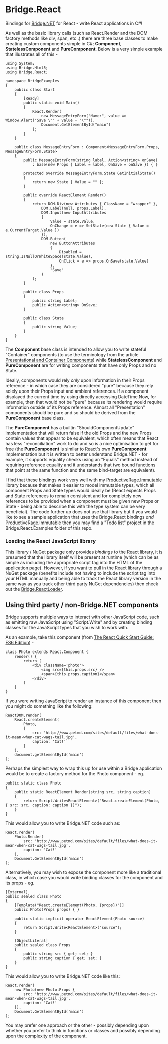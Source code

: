 # Bridge.React
Bindings for [Bridge.NET](http://bridge.net/) for React - write React applications in C#!

As well as the basic library calls (such as React.Render and the DOM factory methods like div, span, etc..) there are three base classes to make creating custom components simple in C#; **Component**, **StatelessComponent** and **PureComponent**. Below is a very simple example that illustrates all of this -

	using System;
	using Bridge.Html5;
	using Bridge.React;

	namespace BridgeExamples
	{
		public class Start
		{
			[Ready]
			public static void Main()
			{
				React.Render(
					new MessageEntryForm("Name:", value => Window.Alert("Save \"" + value + "\"")),
					Document.GetElementById("main")
				);
			}
		}

		public class MessageEntryForm : Component<MessageEntryForm.Props, MessageEntryForm.State>
		{
			public MessageEntryForm(string label, Action<string> onSave)
				: base(new Props { Label = label, OnSave = onSave }) { }

			protected override MessageEntryForm.State GetInitialState()
			{
				return new State { Value = "" };
			}

			public override ReactElement Render()
			{
				return DOM.Div(new Attributes { ClassName = "wrapper" },
					DOM.Label(null, props.Label),
					DOM.Input(new InputAttributes
					{
						Value = state.Value,
						OnChange = e => SetState(new State { Value = e.CurrentTarget.Value })
					}),
					DOM.Button(
						new ButtonAttributes
						{
							Disabled = string.IsNullOrWhiteSpace(state.Value),
							OnClick = e => props.OnSave(state.Value)
						},
						"Save"
					)
				);
			}

			public class Props
			{
				public string Label;
				public Action<string> OnSave;
			}

			public class State
			{
				public string Value;
			}
		}
	}

The **Component** base class is intended to allow you to write stateful "Container" components (to use the terminology from the article [Presentational and Container Components](https://medium.com/@dan_abramov/smart-and-dumb-components-7ca2f9a7c7d0)) while **StatelessComponent** and **PureComponent** are for writing components that have only Props and no State.

Ideally, components would rely *only* upon information in their Props reference - in which case they are considered "pure" because they rely solely upon their Props input and ambient references. If a component displayed the current time by using directly accessing DateTime.Now, for example, then that would not be "pure" because its rendering would require information outside of its Props reference. Almost all "Presentation" components should be pure and so should be derived from the **PureComponent** base class.

The **PureComponent** has a builtin "ShouldComponentUpdate" implementation that will return false if the old Props and the new Props contain values that appear to be equivalent, which often means that React has less "reconciliation" work to do and so is a nice optimisation to get for free (the **PureComponent** is similar to React's own **PureComponent** implementation but it is written to better understand Bridge.NET - for example, it supports equality checks using an "Equals" method instead of requiring reference equality and it understands that two bound functions that point at the same function and the same bind-target are equivalent).

I find that these bindings work very well with my [ProductiveRage.Immutable](https://github.com/ProductiveRage/Bridge.Immutable) library because that makes it easier to model immutable types, which all component Props and State types would ideally be (React expects Props and State references to remain consistent and for completely new references to be provided when a component must be given new Props or State - being able to describe this with the type system can be very beneficial). The code further up does not use that library but if you would like to see a sample application that uses the Bridge.React bindings *and* ProductiveRage.Immutable then you may find a "Todo list" project in the Bridge.React.Examples folder of this repo.

### Loading the React JavaScript library

This library / NuGet package only provides *bindings* to the React library, it is presumed that the library itself will be present at runtime (which can be as simple as including the appropriate script tag into the HTML of the application page). However, if you want to pull in the React library through a NuGet package (benefits include not having to include the script tag into your HTML manually and being able to track the React library version in the same way as you track other third party NuGet dependencies) then check out the [Bridge.ReactLoader](https://github.com/ProductiveRage/Bridge.ReactLoader).

## Using third party / non-Bridge.NET components

Bridge supports multiple ways to interact with other JavaScript code, such as emitting raw JavaScript using "Script.Write" and by creating binding classes for the JavaScript types that you wish to work with.

As an example, take this component (from [The React Quick Start Guide: ES6 Edition](https://forums.bridge.net/forum/community/help/3959-bride-react-fails-on-master-branch)) -

	class Photo extends React.Component {
		render() {
			return (
				<div className='photo'>
					<img src={this.props.src} />
					<span>{this.props.caption}</span>
				</div>
			)
		}
	}

If you were writing JavaScript to render an instance of this component then you might do something like the following:

	ReactDOM.render(
  		React.createElement(
			Photo,
			{
				src: 'http://www.petmd.com/sites/default/files/what-does-it-mean-when-cat-wags-tail.jpg',
				caption: 'Cat!'
			}
		),
	  	document.getElementById('main')
	);

Perhaps the simplest way to wrap this up for use within a Bridge application would be to create a factory method for the Photo component - eg.

	public static class Photo
	{
		public static ReactElement Render(string src, string caption)
		{
			return Script.Write<ReactElement>("React.createElement(Photo, { src: src, caption: caption })");
		}
	}
	
This would allow you to write Bridge.NET code such as:

	React.render(
		Photo.Render(
			src: 'http://www.petmd.com/sites/default/files/what-does-it-mean-when-cat-wags-tail.jpg',
			caption: 'Cat!'
		),
	  	Document.GetElementById('main')
	);

Alternatively, you may wish to expose the component more like a traditional class, in which case you would write binding classes for the component and its props - eg.

	[External]
	public sealed class Photo
	{
		[Template("React.createElement(Photo, {props})")]
		public Photo(Props props) { }

		public static implicit operator ReactElement(Photo source)
		{
			return Script.Write<ReactElement>("source");
		}

		[ObjectLiteral]
		public sealed class Props
		{
			public string src { get; set; }
			public string caption { get; set; }
		}
	}

This would allow you to write Bridge.NET code like this:

	React.render(
		new Photo(new Photo.Props {
			src: 'http://www.petmd.com/sites/default/files/what-does-it-mean-when-cat-wags-tail.jpg',
			caption: 'Cat!'
		}),
	  	Document.GetElementById('main')
	);

You may prefer one approach or the other - possibly depending upon whether you prefer to think in functions or classes and possibly depending upon the complexity of the component.